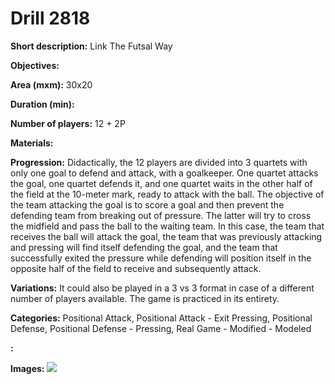 # Drill 2818

**Short description:**
Link The Futsal Way

**Objectives:**


**Area (mxm):**
30x20

**Duration (min):**


**Number of players:**
12 + 2P

**Materials:**


**Progression:**
Didactically, the 12 players are divided into 3 quartets with only one goal to defend and attack, with a goalkeeper. One quartet attacks the goal, one quartet defends it, and one quartet waits in the other half of the field at the 10-meter mark, ready to attack with the ball. The objective of the team attacking the goal is to score a goal and then prevent the defending team from breaking out of pressure. The latter will try to cross the midfield and pass the ball to the waiting team. In this case, the team that receives the ball will attack the goal, the team that was previously attacking and pressing will find itself defending the goal, and the team that successfully exited the pressure while defending will position itself in the opposite half of the field to receive and subsequently attack.

**Variations:**
It could also be played in a 3 vs 3 format in case of a different number of players available. The game is practiced in its entirety.

**Categories:**
Positional Attack, Positional Attack - Exit Pressing, Positional Defense, Positional Defense - Pressing, Real Game - Modified - Modeled

**:**


**Images:**
![](https://www.coachingfutsal.com/\images\b2b8e7ff-6900-41b6-b632-4af6add8e751_Capture.JPG)

